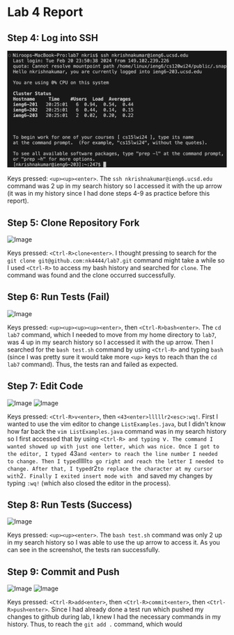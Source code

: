 # Lab 4 Report

## Step 4: Log into SSH 

![Image](lab4-img/4-ssh.png)

Keys pressed: `<up><up><enter>`. The `ssh nkrishnakumar@ieng6.ucsd.edu` command was 2 up in my search history so I accessed it with the up arrow (it was in my history since I had done steps 4-9 as practice before this report).


## Step 5: Clone Repository Fork

![Image](lab4-img/5-clone)

Keys pressed: `<Ctrl-R>clone<enter>`. I thought pressing <up> to search for the `git clone git@github.com:nk4444/lab7.git` command might take a while so I used `<Ctrl-R>` to access my bash history and searched for `clone`. The command was found and the clone occurred successfully.


## Step 6: Run Tests (Fail)

![Image](lab4-img/6-test)

Keys pressed: `<up><up><up><up><enter>`, then `<Ctrl-R>bash<enter>`. The `cd lab7` command, which I needed to move from my home directory to `lab7`, was 4 up in my search history so I accessed it with the up arrow. Then I searched for the `bash test.sh` command by using `<Ctrl-R>` and typing `bash` (since I was pretty sure it would take more `<up>` keys to reach than the `cd lab7` command). Thus, the tests ran and failed as expected.


## Step 7: Edit Code

![Image](lab4-img/7-vim)
![Image](lab4-img/7-edit)

Keys pressed: `<Ctrl-R>v<enter>`, then `<43<enter>lllllr2<esc>:wq!`. First I wanted to use the vim editor to change `ListExamples.java`, but I didn't know how far back the `vim ListExamples.java` command was in my search history so I first accessed that by using `<Ctrl-R> and typing `v`. The command I wanted showed up with just one letter, which was nice. Once I got to the editor, I typed `43` and <enter> to reach the line number I needed to change. Then I typed `lllll` to go right and reach the letter I needed to change. After that, I typed `r2` to replace the character at my cursor with `2`. Finally I exited insert mode with `<esc> and saved my changes by typing `:wq!` (which also closed the editor in the process).


## Step 8: Run Tests (Success)

![Image](lab4-img/8-test)

Keys pressed: `<up><up><enter>`. The `bash test.sh` command was only 2 up in my search history so I was able to use the up arrow to access it. As you can see in the screenshot, the tests ran successfully.


## Step 9: Commit and Push

![Image](lab4-img/9-commit)
![Image](lab4-img/9-push)

Keys pressed: `<Ctrl-R>add<enter>`, then `<Ctrl-R>commit<enter>`, then `<Ctrl-R>push<enter>`. Since I had already done a test run which pushed my changes to github during lab, I knew I had the necessary commands in my history. Thus, to reach the `git add .` command, which would 




